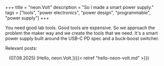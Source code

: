 +++
title = "neon.Volt"
description = "So I made a smart power supply."
tags = ["tools", "power electronics", "power design", "programmable", "power supply"]
+++

You need good lab tools. Good tools are expensive. So we approach the problem the maker way and we create the tools that we need. It's a smart power supply built around the USB-C PD spec and a buck-boost switcher.  
  
  
  Relevant posts:  

&nbsp;&nbsp;&nbsp;(07.08.2025) [Hello, neon.Volt.]({{< relref "hello-neon-volt.md" >}})


